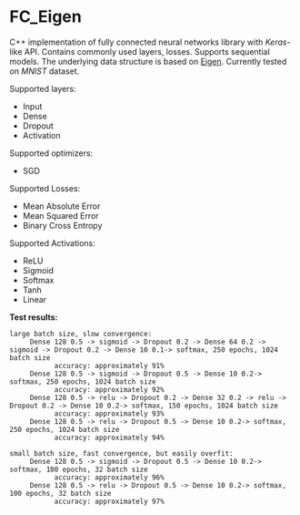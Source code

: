 # FC_Eigen

C++ implementation of fully connected neural networks library with *Keras*-like API. 
Contains commonly used layers, losses. Supports sequential models. 
The underlying data structure is based on [Eigen](https://eigen.tuxfamily.org/). 
Currently tested on *MNIST* dataset. 

Supported layers:
* Input
* Dense
* Dropout
* Activation

Supported optimizers:  
* SGD

Supported Losses:
- Mean Absolute Error
- Mean Squared Error
- Binary Cross Entropy

Supported Activations:
- ReLU
- Sigmoid
- Softmax
- Tanh
- Linear
  
**Test results:**
```     
large batch size, slow convergence:
     Dense 128 0.5 -> sigmoid -> Dropout 0.2 -> Dense 64 0.2 -> sigmoid -> Dropout 0.2 -> Dense 10 0.1-> softmax, 250 epochs, 1024 batch size
           accuracy: approximately 91%
     Dense 128 0.5 -> sigmoid -> Dropout 0.5 -> Dense 10 0.2-> softmax, 250 epochs, 1024 batch size
           accuracy: approximately 92%
     Dense 128 0.5 -> relu -> Dropout 0.2 -> Dense 32 0.2 -> relu -> Dropout 0.2 -> Dense 10 0.2-> softmax, 150 epochs, 1024 batch size
           accuracy: approximately 93%
     Dense 128 0.5 -> relu -> Dropout 0.5 -> Dense 10 0.2-> softmax, 250 epochs, 1024 batch size
           accuracy: approximately 94%
           
small batch size, fast convergence, but easily overfit:
     Dense 128 0.5 -> sigmoid -> Dropout 0.5 -> Dense 10 0.2-> softmax, 100 epochs, 32 batch size
           accuracy: approximately 96%
     Dense 128 0.5 -> relu -> Dropout 0.5 -> Dense 10 0.2-> softmax, 100 epochs, 32 batch size
           accuracy: approximately 97%
```